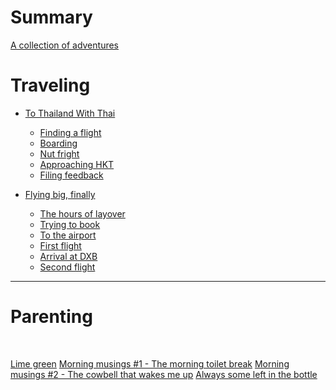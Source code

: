 # Summary

[A collection of adventures](./preamble.md)

# Traveling

- [To Thailand With Thai]()
  - [Finding a flight]()
  - [Boarding]()
  - [Nut fright]()
  - [Approaching HKT]()
  - [Filing feedback]()

- [Flying big, finally](./emirates-22/ch0-emirates-22-intro.md)
  - [The hours of layover](emirates-22/ch1-speaking-with-strangers.md)
  - [Trying to book](emirates-22/ch2-trying-to-book.md)
  - [To the airport](emirates-22/ch3-to-the-airport.md)
  - [First flight](emirates-22/ch4-first-flight.md)
  - [Arrival at DXB](emirates-22/ch5-dubai.md)
  - [Second flight](./emirates-22/ch6-second-flight.md)

----------------
# Parenting
&nbsp;

[Lime green](./limegreen.md)
[Morning musings #1 - The morning toilet break](./morning-musings-01.md)
[Morning musings #2 - The cowbell that wakes me up]()
[Always some left in the bottle]()